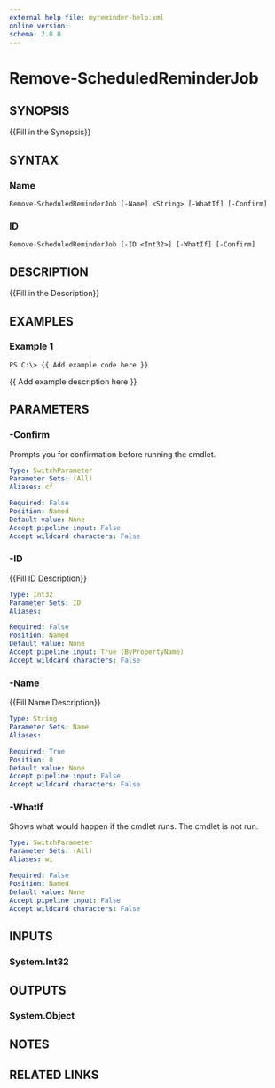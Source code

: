 ```yaml
---
external help file: myreminder-help.xml
online version: 
schema: 2.0.0
---
```


# Remove-ScheduledReminderJob

## SYNOPSIS
{{Fill in the Synopsis}}

## SYNTAX

### Name
```
Remove-ScheduledReminderJob [-Name] <String> [-WhatIf] [-Confirm]
```

### ID
```
Remove-ScheduledReminderJob [-ID <Int32>] [-WhatIf] [-Confirm]
```

## DESCRIPTION
{{Fill in the Description}}

## EXAMPLES

### Example 1
```
PS C:\> {{ Add example code here }}
```

{{ Add example description here }}

## PARAMETERS

### -Confirm
Prompts you for confirmation before running the cmdlet.

```yaml
Type: SwitchParameter
Parameter Sets: (All)
Aliases: cf

Required: False
Position: Named
Default value: None
Accept pipeline input: False
Accept wildcard characters: False
```

### -ID
{{Fill ID Description}}

```yaml
Type: Int32
Parameter Sets: ID
Aliases: 

Required: False
Position: Named
Default value: None
Accept pipeline input: True (ByPropertyName)
Accept wildcard characters: False
```

### -Name
{{Fill Name Description}}

```yaml
Type: String
Parameter Sets: Name
Aliases: 

Required: True
Position: 0
Default value: None
Accept pipeline input: False
Accept wildcard characters: False
```

### -WhatIf
Shows what would happen if the cmdlet runs.
The cmdlet is not run.

```yaml
Type: SwitchParameter
Parameter Sets: (All)
Aliases: wi

Required: False
Position: Named
Default value: None
Accept pipeline input: False
Accept wildcard characters: False
```

## INPUTS

### System.Int32


## OUTPUTS

### System.Object

## NOTES

## RELATED LINKS

